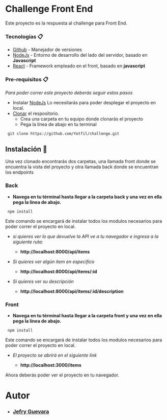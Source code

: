 # Challenge Front End

Este proyecto es la respuesta al challenge para Front End.

### Tecnologías 📋

- [Github](https://github.com) - Manejador de versiones
- [NodeJs](https://nodejs.org/es/) - Entorno de desarrollo del lado del servidor, basado en **Javascript**
- [React](https://reactjs.org/) - Framework empleado en el front, basado en **javascript**

### Pre-requisitos 📋

_Para poder correr este proyecto deberás seguir estos pasos_

- Instalar [NodeJs](https://nodejs.org/es/) Lo necesitarás para poder desplegar el proyecto en local.
- [Clonar](https://github.com/Yotfil/challenge.git) el respositorio.
  - Crea una carpeta en tu equipo donde clonarás el proyecto
  - Pega la línea de abajo en tu terminal

```
 git clone https://github.com/Yotfil/challenge.git
```

## Instalación 🔧

Una vez clonado encontrarás dos carpetas, una llamada front donde se encuentra la vista del proyecto y otra llamada back donde se encuentran los endpoints

### Back

- **Navega en tu términal hasta llegar a la carpeta back y una vez en ella pega la línea de abajo.**

```
 npm install
```

Este comando se encargará de instalar todos los modulos necesarios para poder correr el proyecto en local.

- _si quieres ver lo que devuelve la API ve a tu navegador e ingresa a la siguiente ruta:_

  - **http://localhost:8000/api/items**

- _Si quieres ver algún item en específico_

  - **http://localhost:8000/api/items/:id**

- _Si quieres ver su descripción_

  - **http://localhost:8000/api/items/:id/description**

### Front

- **Navega en tu términal hasta llegar a la carpeta front y una vez en ella pega la línea de abajo.**

```
 npm install
```

Este comando se encargará de instalar todos los modulos necesarios para poder correr el proyecto en local.

- _El proyecto se abrirá en el siguiente link_

  - **http://localhost:3000/items**

Ahora deberás poder ver el proyecto en tu navegador.

# Autor

- ### [Jefry Guevara](https://www.linkedin.com/in/jefry-guevara/)
